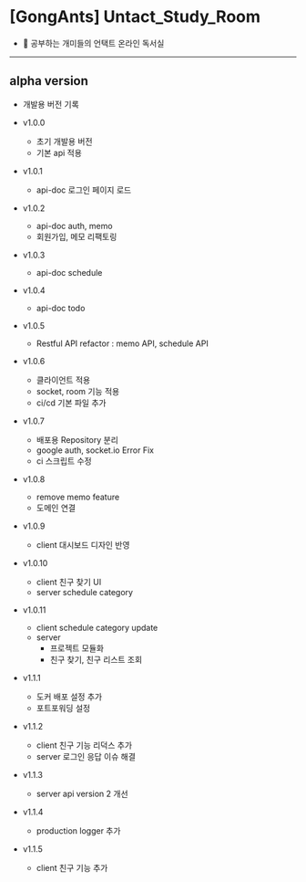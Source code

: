 # [GongAnts] Untact_Study_Room

- 🐜 공부하는 개미들의 언택트 온라인 독서실

---

## alpha version

- 개발용 버전 기록

- v1.0.0
  - 초기 개발용 버전
  - 기본 api 적용

- v1.0.1
  - api-doc 로그인 페이지 로드

- v1.0.2
  - api-doc auth, memo
  - 회원가입, 메모 리팩토링

- v1.0.3
  - api-doc schedule

- v1.0.4
  - api-doc todo

- v1.0.5
  - Restful API refactor : memo API, schedule API

- v1.0.6
  - 클라이언트 적용
  - socket, room 기능 적용
  - ci/cd 기본 파일 추가

- v1.0.7
  - 배포용 Repository 분리
  - google auth, socket.io Error Fix
  - ci 스크립트 수정

- v1.0.8
  - remove memo feature
  - 도메인 연결

- v1.0.9
  - client 대시보드 디자인 반영

- v1.0.10
  - client 친구 찾기 UI
  - server schedule category

- v1.0.11
  - client schedule category update
  - server 
    - 프로젝트 모듈화
    - 친구 찾기, 친구 리스트 조회

- v1.1.1
  - 도커 배포 설정 추가
  - 포트포워딩 설정

- v1.1.2
  - client 친구 기능 리덕스 추가
  - server 로그인 응답 이슈 해결

- v1.1.3
   - server api version 2 개선

- v1.1.4
   - production logger 추가

- v1.1.5
   - client 친구 기능 추가
